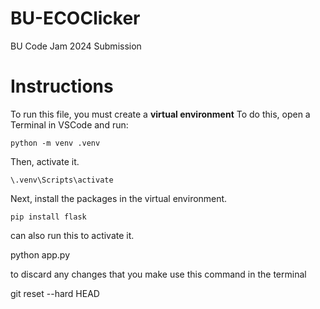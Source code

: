 # BU-ECOClicker
BU Code Jam 2024 Submission

# Instructions
To run this file, you must create a **virtual environment**
To do this, open a Terminal in VSCode and run:
```
python -m venv .venv
```
Then, activate it.
```
\.venv\Scripts\activate
```

Next, install the packages in the virtual environment.
```
pip install flask
```

can also run this to activate it.

python app.py

to discard any changes that you make use this command in the terminal

git reset --hard HEAD


